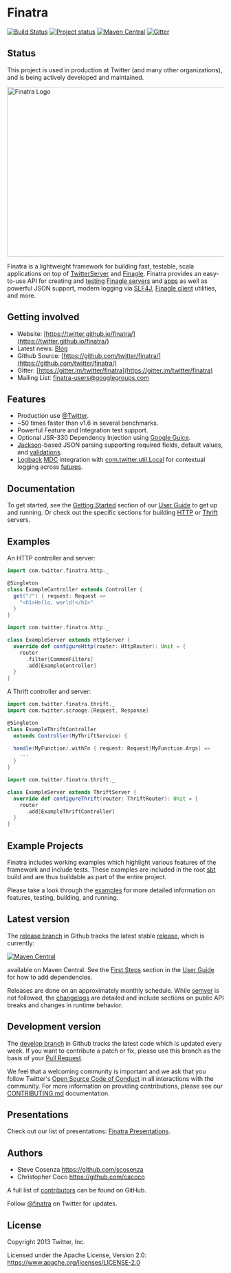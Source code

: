 # Finatra

[![Build Status](https://github.com/twitter/finatra/workflows/continuous%20integration/badge.svg?branch=release)](https://github.com/twitter/finatra/actions?query=workflow%3A%22continuous+integration%22+branch%3Arelease)
[![Project status](https://img.shields.io/badge/status-active-brightgreen.svg)](#status)
[![Maven Central](https://maven-badges.herokuapp.com/maven-central/com.twitter/finatra-http-server_2.12/badge.svg)][maven-central]
[![Gitter](https://badges.gitter.im/Join%20Chat.svg)](https://gitter.im/twitter/finatra)

## Status

This project is used in production at Twitter (and many other organizations),
and is being actively developed and maintained.

<img src="./finatra_logo_text.png" title="Finatra Logo" alt="Finatra Logo" height=394 width=679/>

Finatra is a lightweight framework for building fast, testable, scala applications on top of [TwitterServer][twitter-server] and [Finagle][finagle]. Finatra provides an easy-to-use API for creating and [testing](https://twitter.github.io/finatra/user-guide/testing/index.html) [Finagle servers](https://twitter.github.io/finagle/guide/Servers.html) and [apps](https://twitter.github.io/util/docs/#com.twitter.app.App) as well as powerful JSON support, modern logging via [SLF4J][slf4j], [Finagle client](https://twitter.github.io/finagle/guide/Clients.html) utilities, and more.


## Getting involved

* Website: [https://twitter.github.io/finatra/](https://twitter.github.io/finatra/)
* Latest news: [Blog](https://finagle.github.io/blog/)
* Github Source: [https://github.com/twitter/finatra/](https://github.com/twitter/finatra/)
* Gitter: [https://gitter.im/twitter/finatra](https://gitter.im/twitter/finatra)
* Mailing List: [finatra-users@googlegroups.com](https://groups.google.com/forum/#!forum/finatra-users)


## Features

* Production use [@Twitter](https://twitter.com/).
* ~50 times faster than v1.6 in several benchmarks.
* Powerful Feature and Integration test support.
* Optional JSR-330 Dependency Injection using [Google Guice][guice].
* [Jackson][jackson]-based JSON parsing supporting required fields, default values, and [validations](https://twitter.github.io/finatra/user-guide/json/validations.html).
* [Logback][logback] [MDC][mdc] integration with [com.twitter.util.Local][local] for contextual logging across [futures](https://twitter.github.io/util/guide/util-cookbook/futures.html).

## Documentation

To get started, see the [Getting Started](https://twitter.github.io/finatra/user-guide/index.html#getting-started) section of our [User Guide][user-guide] to get up and running. Or check out the specific sections for building [HTTP](https://twitter.github.io/finatra/user-guide/http/server.html) or [Thrift](https://twitter.github.io/finatra/user-guide/thrift/server.html) servers.

## Examples

An HTTP controller and server:

```scala
import com.twitter.finatra.http._

@Singleton
class ExampleController extends Controller {
  get("/") { request: Request =>
    "<h1>Hello, world!</h1>"
  }
}
```

```scala
import com.twitter.finatra.http._

class ExampleServer extends HttpServer {
  override def configureHttp(router: HttpRouter): Unit = {
    router
      .filter[CommonFilters]
      .add[ExampleController]
  }
}
```

A Thrift controller and server:

```scala
import com.twitter.finatra.thrift._
import com.twitter.scrooge.{Request, Response}

@Singleton
class ExampleThriftController
  extends Controller(MyThriftService) {

  handle(MyFunction).withFn { request: Request[MyFunction.Args] =>
    ...
  }
}
```

```scala
import com.twitter.finatra.thrift._

class ExampleServer extends ThriftServer {
  override def configureThrift(router: ThriftRouter): Unit = {
    router
      .add[ExampleThriftController]
  }
}
```

## Example Projects

Finatra includes working examples which highlight various features of the framework and include tests. These examples are included in the root [sbt][sbt] build and are thus buildable as part of the entire project.

Please take a look through the [examples](/examples) for more detailed information on features, testing, building, and running.

## Latest version

The [release branch](https://github.com/twitter/finatra/tree/release) in Github tracks the latest stable [release](https://github.com/twitter/finatra/releases), which is currently:

[![Maven Central](https://maven-badges.herokuapp.com/maven-central/com.twitter/finatra-http_2.12/badge.svg)][maven-central]

available on Maven Central. See the [First Steps](https://twitter.github.io/finatra/user-guide/getting-started/basics.html#first-steps) section in the [User Guide][user-guide] for how to add dependencies.

Releases are done on an approximately monthly schedule. While
[semver](https://semver.org/) is not followed, the
[changelogs](CHANGELOG.rst) are detailed and include sections on public API
breaks and changes in runtime behavior.

## Development version

The [develop branch](https://github.com/twitter/finatra/tree/develop) in Github tracks the latest code which is updated every week. If you want to contribute a patch or fix, please use this branch as the basis of your [Pull Request](https://help.github.com/articles/creating-a-pull-request/).

We feel that a welcoming community is important and we ask that you follow Twitter's [Open Source Code of Conduct](https://github.com/twitter/.github/blob/main/code-of-conduct.md) in all interactions with the community. For more information on providing contributions, please see our [CONTRIBUTING.md](/CONTRIBUTING.md) documentation.

## Presentations

Check out our list of presentations: [Finatra Presentations](https://twitter.github.io/finatra/presentations/).

## Authors

* Steve Cosenza <https://github.com/scosenza>
* Christopher Coco <https://github.com/cacoco>

A full list of [contributors](https://github.com/twitter/finatra/graphs/contributors?type=a) can be found on GitHub.

Follow [@finatra](https://twitter.com/finatra) on Twitter for updates.

## License

Copyright 2013 Twitter, Inc.

Licensed under the Apache License, Version 2.0: https://www.apache.org/licenses/LICENSE-2.0

[twitter-server]: https://github.com/twitter/twitter-server
[finagle]: https://github.com/twitter/finagle
[util-app]: https://github.com/twitter/util/tree/release/util-app
[guice]: https://github.com/google/guice
[jackson]: https://github.com/FasterXML/jackson
[logback]: https://logback.qos.ch/
[slf4j]: https://www.slf4j.org/manual.html
[local]: https://github.com/twitter/util/blob/release/util-core/src/main/scala/com/twitter/util/Local.scala
[mdc]: https://logback.qos.ch/manual/mdc.html
[maven]: https://maven.apache.org/
[maven-central]: https://search.maven.org/#search%7Cga%7C1%7Cg%3A%22com.twitter%22%20AND%20%28a%3A%22finatra-http_2.12%22%20OR%20a%3A%22finatra-thrift_2.12%22%29
[user-guide]: https://twitter.github.io/finatra/user-guide/index.html
[sbt]: https://www.scala-sbt.org/
